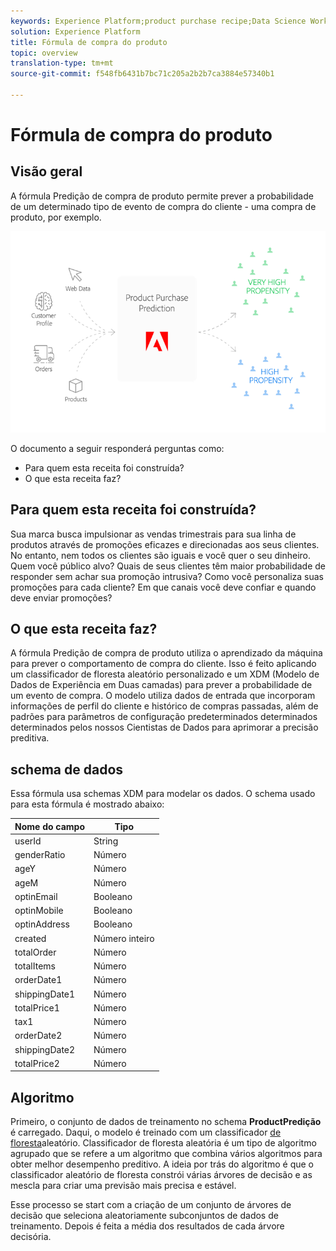 ```yaml
---
keywords: Experience Platform;product purchase recipe;Data Science Workspace;popular topics
solution: Experience Platform
title: Fórmula de compra do produto
topic: overview
translation-type: tm+mt
source-git-commit: f548fb6431b7bc71c205a2b2b7ca3884e57340b1

---
```



# Fórmula de compra do produto

## Visão geral

A fórmula Predição de compra de produto permite prever a probabilidade de um determinado tipo de evento de compra do cliente - uma compra de produto, por exemplo.

![](../images/pre-built-recipes/ppp_bigpicture.png)

O documento a seguir responderá perguntas como:
* Para quem esta receita foi construída?
* O que esta receita faz?

## Para quem esta receita foi construída?

Sua marca busca impulsionar as vendas trimestrais para sua linha de produtos através de promoções eficazes e direcionadas aos seus clientes. No entanto, nem todos os clientes são iguais e você quer o seu dinheiro. Quem você público alvo? Quais de seus clientes têm maior probabilidade de responder sem achar sua promoção intrusiva? Como você personaliza suas promoções para cada cliente? Em que canais você deve confiar e quando deve enviar promoções?

## O que esta receita faz?

A fórmula Predição de compra de produto utiliza o aprendizado da máquina para prever o comportamento de compra do cliente. Isso é feito aplicando um classificador de floresta aleatório personalizado e um XDM (Modelo de Dados de Experiência em Duas camadas) para prever a probabilidade de um evento de compra. O modelo utiliza dados de entrada que incorporam informações de perfil do cliente e histórico de compras passadas, além de padrões para parâmetros de configuração predeterminados determinados determinados pelos nossos Cientistas de Dados para aprimorar a precisão preditiva.

## schema de dados

Essa fórmula usa schemas [](../../xdm/home.md) XDM para modelar os dados. O schema usado para esta fórmula é mostrado abaixo:

| Nome do campo | Tipo |
--- | ---
| userId | String |
| genderRatio | Número |
| ageY | Número |
| ageM | Número |
| optinEmail | Booleano |
| optinMobile | Booleano |
| optinAddress | Booleano |
| created | Número inteiro |
| totalOrder | Número |
| totalItems | Número |
| orderDate1 | Número |
| shippingDate1 | Número |
| totalPrice1 | Número |
| tax1 | Número |
| orderDate2 | Número |
| shippingDate2 | Número |
| totalPrice2 | Número |


## Algoritmo

Primeiro, o conjunto de dados de treinamento no schema **ProductPredição** é carregado. Daqui, o modelo é treinado com um classificador [de floresta](https://scikit-learn.org/stable/modules/generated/sklearn.ensemble.RandomForestClassifier.html)aleatório. Classificador de floresta aleatória é um tipo de algoritmo agrupado que se refere a um algoritmo que combina vários algoritmos para obter melhor desempenho preditivo. A ideia por trás do algoritmo é que o classificador aleatório de floresta constrói várias árvores de decisão e as mescla para criar uma previsão mais precisa e estável.

Esse processo se start com a criação de um conjunto de árvores de decisão que seleciona aleatoriamente subconjuntos de dados de treinamento. Depois é feita a média dos resultados de cada árvore decisória.